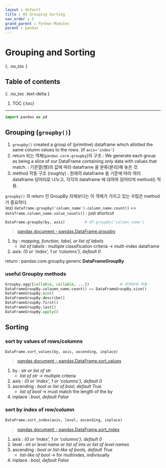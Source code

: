 ```yaml
---
layout : default
title : 05 Grouping Sorting
nav_order : 5
grand_parent : Python Modules
parent : pandas
---
```


# Grouping and Sorting
{: .no_toc }

## Table of contents
{: .no_toc .text-delta }

1. TOC
{:toc}

---


```python
import pandas as pd
```

## Grouping (`groupby()`)
1. `groupby()` created a group of (primitive) dataframe which allotted the same column values to the rows. (if `axis='index'`)  
2. return 되는 객체(`pandas.core.groupby`)의 구조 : We generate each group as being a slice of our DataFrame containing only data with values that match. : 기준열(행)의 값에 따라 dataframe 을 분류(분리)해 놓은 것.  
3. method 작동 구조 (roughly) : 원래의 dataframe 을 기준에 따라 여러 dataframe 덩어리로 나누고, 각각의 dataframe 에 대하여 덩어리씩 method() 적용.

`groupby()` 의 return 인 GroupBy 자체보다는 이 객체가 가지고 있는 수많은 method 가 중요하다.  
(ex) `dataframe.groupby('column_name').column_name.count()` == `dataframe.column_name.value_counts()` : just shortcut

```python
DataFrame.groupby(by, axis)         # df.groupby('column_name')
```
>[pandas document - pandas.DataFrame.groupby](https://pandas.pydata.org/docs/reference/api/pandas.DataFrame.groupby.html?highlight=groupby#pandas.DataFrame.groupby)

1. by : *mapping, function, label, or list of labels*  
    - *list of labels* : multiple classification criteria -> multi-index dataframe  
2. axis: *{0 or ‘index’, 1 or ‘columns’}, default 0*  

return : pandas.core.groupby.generic.**DataFrameGroupBy**

### useful Groupby methods
```python
Groupby.agg([callable, callable, ...])              # 한꺼번에 적용
DataFrameGroupBy.coloumn_name.count() == DataFrameGroupBy.size()
DataFrameGroupBy.min()
DataFrameGroupBy.describe()
DataFrameGroupBy.first()
DataFrameGroupBy.last()
DataFrameGroupBy.apply()
```


## Sorting


### sort by **values** of rows/columns
```python
DataFrame.sort_values(by, axis, ascending, inplace)
```
>[pandas document - pandas.DataFrame.sort_values](https://pandas.pydata.org/docs/reference/api/pandas.DataFrame.sort_values.html?highlight=sort_value)  

1. by : *str or list of str*
    - *list of str* -> multiple criteria
2. axis : *{0 or ‘index’, 1 or ‘columns’}, default 0*
3. ascending : *bool or list of bool, default True*
    - *list of bool* -> must match the length of the by
4. inplace : *bool, default False*


### sort by **index** of row/column
```python
DataFrame.sort_index(axis, level, ascending, inplace)
```
>[pandas document - pandas.DataFrame.sort_index](https://pandas.pydata.org/docs/reference/api/pandas.DataFrame.sort_index.html?highlight=sort_index#pandas.DataFrame.sort_index)

1. axis : *{0 or ‘index’, 1 or ‘columns’}, default 0*
2. level : *int or level name or list of ints or list of level names*
3. ascending : *bool or list-like of bools, default True*
    - *list-like of bool* -> for multiindex, indivisually
4. inplace : *bool, default False*
